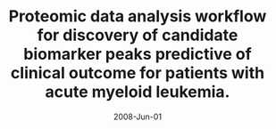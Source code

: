 ---
link: https://dx.doi.org/10.1021/pr070482e
journal: Journal of proteome research
title: Proteomic data analysis workflow for discovery of candidate biomarker peaks predictive of clinical outcome for patients with acute myeloid leukemia.
date: 2008-Jun-01
authors: Forshed, J, Pernemalm, M, Tan, CS, Lindberg, M, Kanter, L, Pawitan, Y, Lewensohn, R, Stenke, L, Lehtiö, J
---